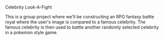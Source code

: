 Celebrity Look-A-Fight

This is a group project where we'll be constructing an RPG fantasy battle royal where the user's image is compared to a famous celebrity. The famous celebrity is then used to battle another randomly selected celebrity in a pokemon style game.
